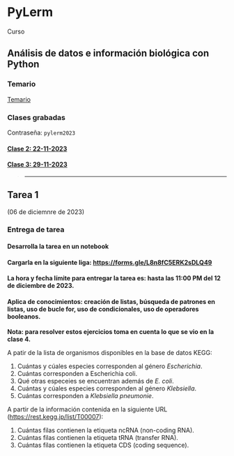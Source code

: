 # PyLerm
Curso

## Análisis de datos e información biológica con Python

### Temario

[Temario](https://github.com/eduardo1011/PyLerm/blob/main/UNIDAD%20DE%20ENSE%C3%91ANZA%20UEA%20Optativa.pdf)  

### Clases grabadas

Contraseña: `pylerm2023`

#### [Clase 2: 22-11-2023](https://1drv.ms/v/s!ArGs92xOZGDEkkf1DeY1avHQecz2?e=7okcKK)


#### [Clase 3: 29-11-2023](https://1drv.ms/v/s!ArGs92xOZGDEkkg2yE70cSIR4UTk?e=yIqxPI)




>---------------------


## Tarea 1 

(06 de diciemnre de 2023)


### **Entrega de tarea**
#### **Desarrolla la tarea en un notebook**
#### **Cargarla en la siguiente liga: https://forms.gle/L8n8fC5ERK2sDLQ49**
#### **La hora y fecha límite para entregar la tarea es: hasta las 11:00 PM del 12 de diciembre de 2023.**

#### Aplica de conocimientos: creación de listas, búsqueda de patrones en listas, uso de bucle for, uso de condicionales, uso de operadores booleanos.

**Nota: para resolver estos ejercicios toma en cuenta lo que se vio en la clase 4.**

A patir de la lista de organismos disponibles en la base de datos KEGG:

1. Cuántas y cúales especies corresponden al género *Escherichia*.
2. Cuántas corresponden a Escherichia coli.
3. Qué otras especeies se encuentran además de *E. coli*.
4. Cuántas y cúales especies corresponden al género *Klebsiella*.
5. Cuántas corresponden a *Klebsiella pneumonie*.

A partir de la información contenida en la siguiente URL (https://rest.kegg.jp/list/T00007):

1. Cuántas filas contienen la etiqueta ncRNA (non-coding RNA).
2. Cuántas filas contienen la etiqueta tRNA (transfer RNA).
3. Cuántas filas contienen la etiqueta CDS (coding sequence).


